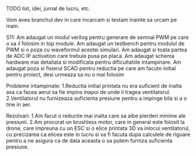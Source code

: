 TODO list, idei, jurnal de lucru, etc.

Vom avea branchul dev in care incarcam si testam inainte sa urcam pe main.


S11: 
Am adaugat un modul verilog pentru generare de semnal PWM pe care o sa il folosim in top module.
Am adaugat un testbench pentru modulul de PWM si o poza cu waveformul acestei simulari.
Am adaugat si toata partea de ADC IP activation care trebuie pusa pe placa.
Am adaugat schema hardware mai detaliata si modificata pentru dificultatiile intampinare.
Am adaugat poza si fisierul SCAD pentru reductia pe care am facuto initial pentru proiect, desi urmeaza sa nu o mai folosim

Probleme intampinate:
1.Reductia initial printata nu era suficient de inalta asa ca facea aerul sa fie impins inapoi de unde il tragea ventilatorul.
2.Ventilatorul nu furnizeaza suficienta presiune pentru a impinge bila si a o tine in aer.

Rezolvari:
1.Am facut o reductie mai inalta care sa aibe pierderi minime ale presiunii.
2.Am procurat un brushless motor, care in general este folosit la drone, care impreuna cu un ESC si o elice printata 3D va inlocui ventilatorul, cu precizarea ca elicea este in lucru si va fi facuta dupa calculele de riguare pentru a ne asigura ca de data aceasta o sa putem furniza suficienta presiune.
